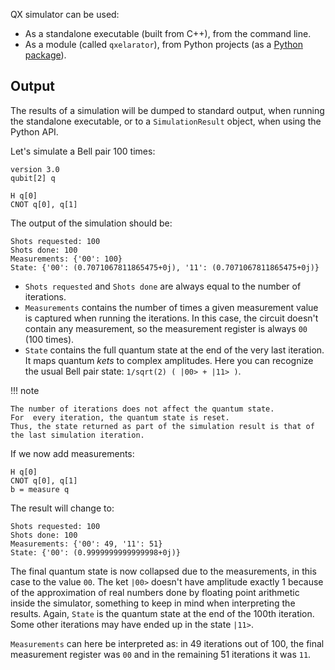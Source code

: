 QX simulator can be used:

- As a standalone executable (built from C++), from the command line.
- As a module (called `qxelarator`), from Python projects (as a [Python package](https://pypi.org/project/libqasm/)).

## Output

The results of a simulation will be dumped to standard output, when running the standalone executable,
or to a `SimulationResult` object, when using the Python API.

Let's simulate a Bell pair 100 times:

```
version 3.0
qubit[2] q

H q[0] 
CNOT q[0], q[1]
```

The output of the simulation should be:

```
Shots requested: 100
Shots done: 100
Measurements: {'00': 100}
State: {'00': (0.7071067811865475+0j), '11': (0.7071067811865475+0j)}
```

- `Shots requested` and `Shots done` are always equal to the number of iterations.
- `Measurements` contains the number of times a given measurement value is captured when running the iterations.
  In this case, the circuit doesn't contain any measurement, so the measurement register is always `00` (100 times).
- `State` contains the full quantum state at the end of the very last iteration.
  It maps quantum _kets_ to complex amplitudes.
  Here you can recognize the usual Bell pair state: `1/sqrt(2) ( |00> + |11> )`.

!!! note

    The number of iterations does not affect the quantum state.
    For  every iteration, the quantum state is reset.
    Thus, the state returned as part of the simulation result is that of the last simulation iteration.

If we now add measurements:

```
H q[0] 
CNOT q[0], q[1]
b = measure q
```

The result will change to:

```
Shots requested: 100
Shots done: 100
Measurements: {'00': 49, '11': 51}
State: {'00': (0.9999999999999998+0j)}
```

The final quantum state is now collapsed due to the measurements, in this case to the value `00`.
The ket `|00>` doesn't have amplitude exactly 1 because of the approximation of real numbers
done by floating point arithmetic inside the simulator,
something to keep in mind when interpreting the results.
Again, `State` is the quantum state at the end of the 100th iteration.
Some other iterations may have ended up in the state `|11>`.

`Measurements` can here be interpreted as: in 49 iterations out of 100,
the final measurement register was `00` and in the remaining 51 iterations it was `11`.
